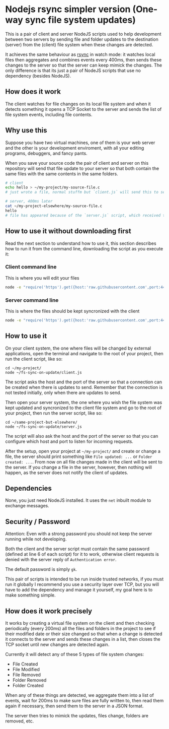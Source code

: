 # Nodejs rsync simpler version (One-way sync file system updates)

This is a pair of client and server NodeJS scripts used to help development between two servers by sending file and folder updates to the destination (server) from the (client) file system when these changes are detected.

It achieves the same behaviour as [rsync](https://rsync.samba.org/) in watch mode: it watches local files then aggregates and combines events every 400ms, then sends these changes to the server so that the server can keep mimick the changes. The only difference is that its just a pair of NodeJS scripts that use no dependency (besides NodeJS).

## How does it work

The client watches for file changes on its local file system and when it detects something it opens a TCP Socket to the server and sends the list of file system events, including file contents.

## Why use this

Suppose you have two virtual machines, one of them is your web server and the other is your development enviroment, with all your editing programs, debuggers, and fancy pants.

When you save your source code the pair of client and server on this repository will send that file update to your server so that both contain the same files with the same contents in the same folders.

```bash
# client
echo hello > ~/my-project/my-source-file.c
# just wrote a file, normal stuffm but `client.js` will send this to server
```

```bash
# server, 400ms later
cat ~/my-project-elsewhere/my-source-file.c
hello
# file has appeared because of the `server.js` script, which received the file and its content
```

## How to use it without downloading first

Read the next section to understand how to use it, this section describes how to run it from the command line, downloading the script as you execute it:

### Client command line

This is where you will edit your files

```bash
node -e "require('https').get({host:'raw.githubusercontent.com',port:443,path:'\/GuilhermeRossato\/fs-sync-on-update\/master\/client.js'}, function(res) {res.setEncoding('utf8');let parts=[];res.on('data',part=>parts.push(part)).on('end',()=>{require('vm').runInNewContext(parts.join(''),{process,console,require});});});"
```

### Server command line

This is where the files should be kept syncronized with the client

```bash
node -e "require('https').get({host:'raw.githubusercontent.com',port:443,path:'\/GuilhermeRossato\/fs-sync-on-update\/master\/server.js'}, function(res) {res.setEncoding('utf8');let parts=[];res.on('data',part=>parts.push(part)).on('end',()=>{require('vm').runInNewContext(parts.join(''),{process,console,require});});});"
```

## How to use it

On your client system, the one where files will be changed by external applications, open the terminal and navigate to the root of your project, then run the client script, like so:

```
cd ~/my-project/
node ~/fs-sync-on-update/client.js
```

The script asks the host and the port of the server so that a connection can be created when there is updates to send. Remember that the connection is not tested initially, only when there are updates to send.

Then open your server system, the one where you wish the file system was kept updated and syncronized to the client file system and go to the root of your project, then run the server script, like so:

```
cd ~/same-project-but-elsewhere/
node ~/fs-sync-on-update/server.js
```

The script will also ask the host and the port of the server so that you can configure which host and port to listen for incoming requests.

After the setup, open your project at `~/my-project/` and create or change a file, the server should print something like `File updated: ...` or `Folder created: ...`. From now on all file changes made in the client will be sent to the server. If you change a file in the server, however, then nothing will happen, as the server does not notify the client of updates.

## Dependencies

None, you just need NodeJS installed. It uses the `net` inbuilt module to exchange messages.

## Security / Password

Attention: Even with a strong password you should not keep the server running while not developing.

Both the client and the server script must contain the same password (defined at line 6 of each script) for it to work, otherwise client requests is denied with the server reply of `Authentication error`.

The default password is simply `gk`.

This pair of scripts is intended to be run inside trusted networks, if you must run it globally I recommend you use a security layer over TCP, but you will have to add the dependency and manage it yourself, my goal here is to make something simple.

## How does it work precisely

It works by creating a virtual file system on the client and then checking periodically (every 200ms) all the files and folders in the project to see if their modified date or their size changed so that when a change is detected it connects to the server and sends these changes in a list, then closes the TCP socket until new changes are detected again.

Currently it will detect any of these 5 types of file system changes:

- File Created
- File Modified
- File Removed
- Folder Removed
- Folder Created

When any of these things are detected, we aggregate them into a list of events, wait for 200ms to make sure files are fully written to, then read them again if necessary, then send them to the server in a JSON format.

The server then tries to mimick the updates, files change, folders are removed, etc.